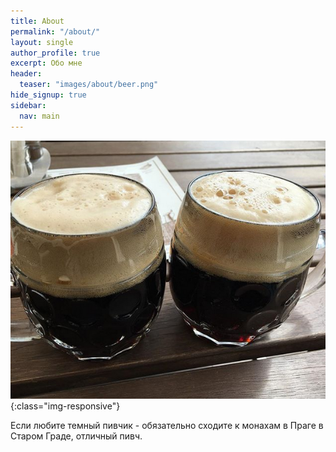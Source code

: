```yaml
---
title: About
permalink: "/about/"
layout: single
author_profile: true
excerpt: Обо мне
header:
  teaser: "images/about/beer.png"
hide_signup: true
sidebar:
  nav: main
---
```


![ПИВО](/images/about/beer.png){:class="img-responsive"}

Если любите темный пивчик - обязательно сходите к монахам в Праге в Старом Граде, отличный пивч.
